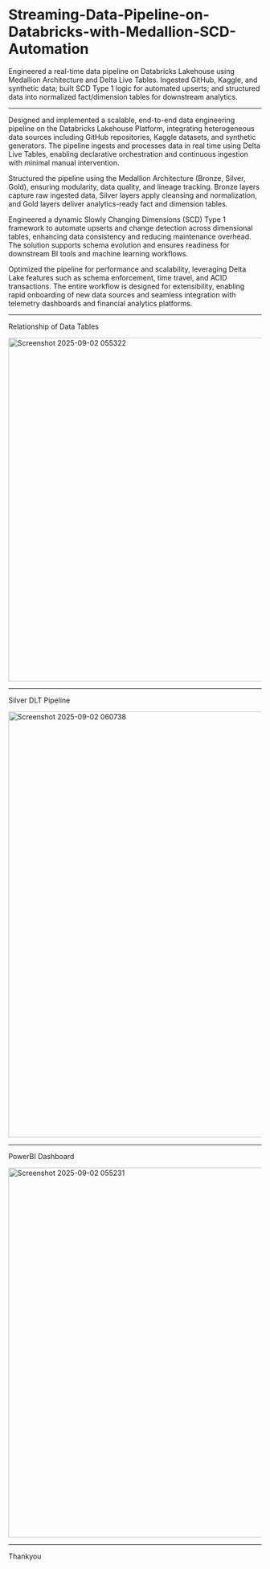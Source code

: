 # Streaming-Data-Pipeline-on-Databricks-with-Medallion-SCD-Automation
Engineered a real-time data pipeline on Databricks Lakehouse using Medallion Architecture and Delta Live Tables. Ingested GitHub, Kaggle, and synthetic data; built SCD Type 1 logic for automated upserts; and structured data into normalized fact/dimension tables for downstream analytics.

______________________________________________________________________________________________________________________________________________________________________________________________________________________

Designed and implemented a scalable, end-to-end data engineering pipeline on the Databricks Lakehouse Platform, integrating heterogeneous data sources including GitHub repositories, Kaggle datasets, and synthetic generators. The pipeline ingests and processes data in real time using Delta Live Tables, enabling declarative orchestration and continuous ingestion with minimal manual intervention.

Structured the pipeline using the Medallion Architecture (Bronze, Silver, Gold), ensuring modularity, data quality, and lineage tracking. Bronze layers capture raw ingested data, Silver layers apply cleansing and normalization, and Gold layers deliver analytics-ready fact and dimension tables.

Engineered a dynamic Slowly Changing Dimensions (SCD) Type 1 framework to automate upserts and change detection across dimensional tables, enhancing data consistency and reducing maintenance overhead. The solution supports schema evolution and ensures readiness for downstream BI tools and machine learning workflows.

Optimized the pipeline for performance and scalability, leveraging Delta Lake features such as schema enforcement, time travel, and ACID transactions. The entire workflow is designed for extensibility, enabling rapid onboarding of new data sources and seamless integration with telemetry dashboards and financial analytics platforms.

______________________________________________________________________________________________________________________________________________________________________________________________________________________

Relationship of Data Tables


<img width="861" height="684" alt="Screenshot 2025-09-02 055322" src="https://github.com/user-attachments/assets/17885999-b0a7-4e4e-989c-82a5161bde97" />


____________________________________________________________________________________________________________________________________________________________________________________________________________________

Silver DLT Pipeline


<img width="1604" height="848" alt="Screenshot 2025-09-02 060738" src="https://github.com/user-attachments/assets/e7a771b9-9528-47c0-8873-cd7803201c85" />

____________________________________________________________________________________________________________________________________________________________________________________________________________________

PowerBI Dashboard


<img width="1261" height="736" alt="Screenshot 2025-09-02 055231" src="https://github.com/user-attachments/assets/6de3ea77-9eba-4887-8451-16da8e44182e" />

____________________________________________________________________________________________________________________________________________________________________________________________________________________


Thankyou

